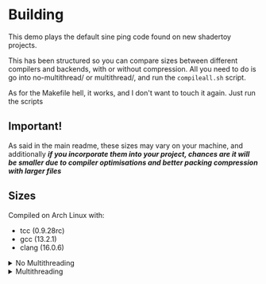 # Building  
This demo plays the default sine ping code found on new shadertoy projects.

This has been structured so you can compare sizes between different compilers and backends, with or without compression.
All you need to do is go into no-multithread/ or multithread/, and run the `compileall.sh` script.

As for the Makefile hell, it works, and I don't want to touch it again. Just run the scripts

## Important!
As said in the main readme, these sizes may vary on your machine, and additionally ***if you incorporate them into your project, chances are it will be smaller due to compiler optimisations and better packing compression with larger files***

## Sizes


Compiled on Arch Linux with:
 - tcc (0.9.28rc)
 - gcc (13.2.1)
 - clang (16.0.6)

<details>
<summary>No Multithreading</summary>
<blockquote>
<details>
<summary>ALSA Backend</summary>

| Compiler  | Compressed  | Un-compresed  |
|----------|------------|--------------|
| TCC      | 1180 bytes | 5680 bytes   |
| GCC      | 1749 bytes | 12448 bytes  |
| CLANG    | 1722 bytes | 12448 bytes  |

</details>
</blockquote>
<blockquote>
<details>
<summary>PortAudio Backend</summary>

| Compiler  | Compressed  | Un-compresed  |
|----------|------------|--------------|
| TCC      | 1570 bytes | 4056 bytes   |
| GCC      | 1404 bytes | 12368 bytes  |
| CLANG    | 1384 bytes | 12368 bytes  |

</details>
</blockquote>
<blockquote>
<details>
<summary>aplay Backend</summary>

| Compiler  | Compressed  | Un-compresed  |
|----------|------------|--------------|
| TCC      | 1416 bytes | 3528 bytes   |
| GCC      | 1300 bytes | 12336 bytes  |
| CLANG    | 1278 bytes | 12336 bytes  |

</details>
</blockquote>
<br>
</details>
<!-------------------------------------------------->
<details>
<summary>Multithreading</summary>
<blockquote>
<details>
<summary>ALSA Backend</summary>

| Compiler  | Compressed  | Un-compresed  |
|----------|------------|--------------|
| TCC      | 2062 bytes | 6312 bytes   |
| GCC      | 1960 bytes | 12472 bytes  |
| CLANG    | 1931 bytes | 12472 bytes  |

</details>
</blockquote>
<blockquote>
<details>
<summary>PortAudio Backend</summary>

| Compiler  | Compressed  | Un-compresed  |
|----------|------------|--------------|
| TCC      | 1769 bytes | 4720 bytes   |
| GCC      | 1674 bytes | 12400 bytes  |
| CLANG    | 1655 bytes | 12400 bytes  |

</details>
</blockquote>
<blockquote>
<details>
<summary>aplay Backend</summary>

| Compiler  | Compressed  | Un-compresed  |
|----------|------------|--------------|
| TCC      | 1617 bytes | 4160 bytes   |
| GCC      | 1578 bytes | 12368 bytes  |
| CLANG    | 1553 bytes | 12368 bytes  |

</details>
</blockquote>
<br>
</details>
